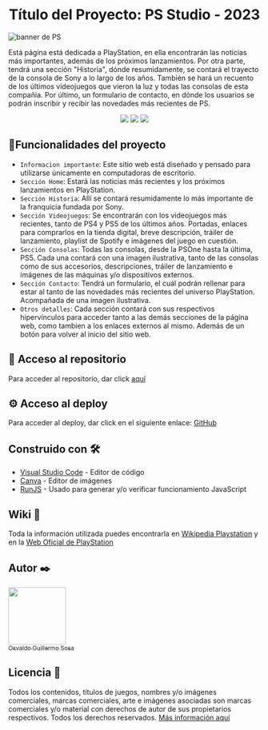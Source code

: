 <h1 align="center"> Título del Proyecto: PS Studio - 2023 </h1>

![banner de PS](https://lojasdream.vteximg.com.br/arquivos/ids/218839/PlaystationDesktop.png?v=637546936427000000)

Está página está dedicada a PlayStation, en ella encontrarán las noticias más importantes, además de los próximos lanzamientos. Por otra parte, tendrá una sección "Historia", dónde resumidamente, se contará el trayecto de la consola de Sony a lo largo de los años. También se hará un recuento de los últimos videojuegos que vieron la luz y todas las consolas de esta compañia. Por último, un formulario de contacto, en dónde los usuarios se podrán inscribir y recibir las novedades más recientes de PS.

<p align="center">
   <img src="https://img.shields.io/badge/Estado-Completado-green">
   
   <img src="https://img.shields.io/badge/Última%20versión-Junio-yellow">
   
   <img src="https://img.shields.io/badge/Licencia-PlayStation%20--%20Sony-blue">
</p>
   
   ## :hammer:Funcionalidades del proyecto

- `Informacion importante`:  Este sitio web está diseñado y pensado para utilizarse únicamente en computadoras de escritorio.
- `Sección Home`:  Estará las noticias más recientes y los próximos lanzamientos en PlayStation.
- `Sección Historia`:  Allí se contará resumidamente lo más importante de la franquicia fundada por Sony.
- `Sección Videojuegos`:  Se encontrarán con los videojuegos más recientes, tanto de PS4 y PS5 de los últimos años. Portadas, enlaces para comprarlos en la tienda digital, breve descripción, tráiler de lanzamiento, playlist de Spotify e imágenes del juego en cuestión.
- `Sección Consolas`:  Todas las consolas, desde la PSOne hasta la última, PS5. Cada una contará con una imagen ilustrativa, tanto de las consolas como de sus accesorios, descripciones, tráiler de lanzamiento e imágenes de las máquinas y/o dispositivos externos. 
- `Sección Contacto`:  Tendrá un formulario, el cuál podrán rellenar para estar al tanto de las novedades más recientes del universo PlayStation. Acompañada de una imagen ilustrativa. 
- `Otros detalles`:  Cada sección contará con sus respectivos hipervínculos para acceder tanto a las demás secciones de la página web, como tambien a los enlaces externos al mismo. Además de un botón para volver al inicio del sitio web. 

## 📁 Acceso al repositorio

Para acceder al repositorio, dar click [aquí](https://github.com/SosaOsv09/Trabajo-Final-BA-Multiplica-2023)

## ⚙️ Acceso al deploy

Para acceder al deploy, dar click en el siguiente enlace: [GitHub](https://sosaosv09.github.io/Trabajo-Final-BA-Multiplica-2023/)

## Construido con 🛠️

- [Visual Studio Code](https://code.visualstudio.com) - Editor de código
- [Canva](https://www.canva.com) - Editor de imágenes
- [RunJS](https://runjs.app) - Usado para generar y/o verificar funcionamiento JavaScript

## Wiki 📖

Toda la información utilizada puedes encontrarla en [Wikipedia Playstation](https://es.wikipedia.org/wiki/PlayStation) y en la [Web Oficial de PlayStation](https://www.playstation.com/es-ar/)

## Autor ✒️

[<img src="https://avatars.githubusercontent.com/u/129412315?v=4" width=115><br><sub>Osvaldo Guillermo Sosa</sub>](https://github.com/SosaOsv09)

## Licencia 📄

Todos los contenidos, títulos de juegos, nombres y/o imágenes comerciales, marcas comerciales, arte e imágenes asociadas son marcas comerciales y/o material con derechos de autor de sus propietarios respectivos. Todos los derechos reservados. [Más información aquí](https://www.playstation.com/legal/copyright-and-trademark-notice/)